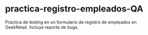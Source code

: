 # practica-registro-empleados-QA
Práctica de testing en un formulario de registro de empleados en GeekRetail. Incluye reporte de bugs.
